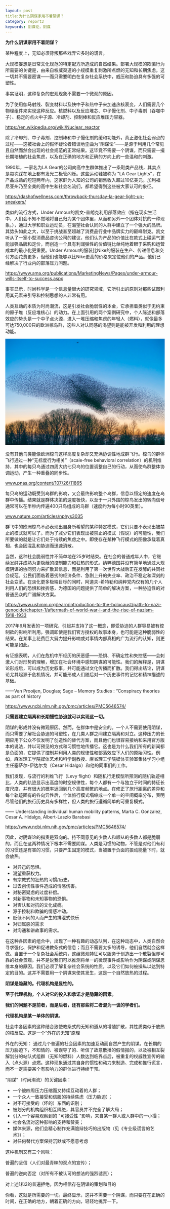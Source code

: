 ```yaml
---
layout: post
title:为什么阴谋家用不着阴谋？
category: report3
keywords: 阴谋论，阴谋
---
```


**为什么阴谋家用不着阴谋？**



某种程度上，无知必须背叛那些戏弄它多时的谎言。


大规模妄想是日常文化规范的特定配方所造成的自然结果。部署大规模的欺骗行为所需要的关键是，由来自权威渠道的小规模重复刺激所点燃的无知和长期焦虑。这一切并不需要密谋——而只需要明白在复杂社会系统中，威压和胁迫具有多强的可塑性。


事实证明，这种复杂的宏观现象不需要一个微观的原因。


为了使用伽马射线、裂变材料以及快中子和热中子来加速热核衰变，人们需要几个物理组件来实现这种反应。核燃料以及反应堆芯、中子慢化剂、中子毒剂（吞噬中子）、稳定的点火中子源、冷却剂、控制棒和反应堆压力容器。

https://en.wikipedia.org/wiki/Nuclear_reactor

除了冷却剂、中子毒剂、控制棒和中子慢化剂的缓和功能外，真正激化社会弱点的过程——这被社会上的假怀疑论者错误地歪曲为“阴谋论”——是源于利用几个常见且自然而然会出现的社会规范的正常结果。这毕竟不需要一个阴谋，而只需要一撮长期培植的社会焦虑，以及在正确的地方和正确的方向上的一些温和的刺激。


1990年，一家名为LA Gear的公司向高中生群体推出了一条鞋类产品线，其卖点是每次踩在地上都有发光二极管闪烁。这些运动鞋被称为 "LA Gear Lights"，在产品成熟的短短两年内，这家鲜为人知的公司的销售收入超过10亿美元。加利福尼亚州乃至全美的高中生和社会名流们，都希望得到这些被大家认可的象征。

https://dashofwellness.com/throwback-thursday-la-gear-light-up-sneakers/

类似的流行方式，Under Armour的凯文-普朗克利用部落效应（指在现实生活中，人们会不知不觉地将自己归为某个团体里，从而和另外一个团体对抗的一种现象。），通过大学和职业运动员，在渴望社会认同的人群中建立了一个强大的品牌。其势头如此之大，以至于挑战甚至超越了消费品行业中品牌实力的巅峰耐克。凯文听从了一家小型消费品咨询公司的建议，他们认为产品的价值比在款式上碰运气更能加强品牌和定价，而创造一个具有利润弹性的价值链比单纯地着眼于采购和运营成本的最小化更重要。Under Armour的服装比Nike的服装在生产、传递信息和交付方面花费更多，但他们也能够以比Nike更高的价格来定位他们的产品。他们已经解决了行业内的部落压力问题。

https://www.ama.org/publications/MarketingNews/Pages/under-armour-wills-itself-to-success.aspx

事实显示，时尚科学是一个信息量很大的研究领域，它所引出的原则对那些试图利用其元素来引导和控制思想的人非常有用。



人类互动的本质为时尚潮流，这是引发社会脆弱性的本金，它承担着类似于无约束的原子堆（反应堆核心）的动力。在上面引用的两个案例研究中，个人陈述和部落效应的势头是一个中子点火源，进入一堆压缩和焦虑的年轻人（燃料），就像最多可达750,000只的欧洲椋鸟群，这些人对认同感的渴望则是能被开发和利用的理想动能。 

![](https://raw.githubusercontent.com/reporthole/report5/main/%E6%A4%8B%E9%B8%9F.jpg)



没有其他鸟类能像欧洲椋鸟这样高度复杂却又充满协调性地成群飞行。椋鸟的群体飞行通过一种“无标度行为相关”（scale-free behavioral correlation）的机制维持，其中的每只鸟通过四周大约七只鸟的位置调整自己的行动，从而使鸟群整体协调运动，产生一种重叠的同步性。

www.pnas.org/content/107/26/11865 

每只鸟的运动既受到鸟群的影响，又会最终影响整个鸟群，信息以恒定的速度在鸟群中传播。结果就是群体决策的速度极快，以至于一只外围的椋鸟发出的转向信号通常可以在半秒内传遍400只鸟组成的鸟群（速度约为每小时90英里）。

www.nature.com/articles/nphys3035



群飞中的欧洲椋鸟不必表现出自身所希望的某种特定模式，它们只要不表现出被禁止的模式就可以了。而为了减少它们表现出被禁止的模式（假说）的可能性，我们所要做的就是让它们处于持续的焦虑之中。即使存在某种飞行模式的图像承载着真相，也会因混乱和胁迫而迅速消散。



当然，这种社会脆弱性并不简单地在25岁时结束。在社会的普通成年人中，它继续发酵并成熟为更隐蔽的控制能力和狂热的形式。纳粹德国并没有简单地通过大规模阴谋的协同努力来扩散其信息，而是利用了第一次世界大战后正在发酵的共同社会规范。公民们面临着恶劣的经济条件、急剧上升的失业率、政治不稳定和深刻的社会变革。在淡化更多极端目标的同时，阿道夫-希特勒和纳粹党内仅有的几个人利用人们的恐惧和挫折感，为德国的问题提供了简单的解决方案，一种胁迫性的对普通民众的广谱解决方案。

https://www.ushmm.org/learn/introduction-to-the-holocaust/path-to-nazi-genocide/chapter-1/aftermath-of-world-war-i-and-the-rise-of-nazism-1918-1933



2017年6月发表的一项研究，引起并支持了这一概念，即受胁迫的人群容易被有控制欲的影响所利用。强调即使是我们官方授权的故事本身，也可能是这种脆弱性的结果。在某事上花费巨大努力提升影响或对事情内部真相的广为流行的认知，则更可能是如此。



有证据表明，人们在危机中所经历的厌恶感——恐惧、不确定性和失控感——会刺激人们对形势的理解，增加在社会环境中感知阴谋的可能性。我们的解释是，阴谋论形成后，可以成为历史叙事，并可能通过文化传播而扩散。我们得出结论，阴谋论尤其起源于危机情况，并可能形成人们随后对一个历史事件的记忆和精神描述的基础。



——Van Prooijen, Douglas; Sage – Memory Studies : “Conspiracy theories as part of history

https://www.ncbi.nlm.nih.gov/pmc/articles/PMC5646574/





**只需要建立隔离和长期慢性胁迫就可以实现这一切。**



阴谋的形成并没有微观原因。然而，在群体中是安全的。一个人不需要使用阴谋，而只需要了解社会胁迫的可塑性，在几类人群之间建立隔离和对立。这种压力的长期应用下公众不仅发明了创造性的替代方案，而且他们也很容易接纳和采用官方版本的说法，并以可预见的方式和习惯性地传播它。这也是为什么我们所有的新闻都是负面的，它提供了控制并利用人类的规律性和部落效应下人们的原始习性。例如，麻省理工学院媒体艺术和科学副教授、麻省理工学院媒体实验室集体学习小组主任塞萨尔-伊达尔戈（Cesar Hidalgo）和他的同事们的工作。



我们发现，与流行的利维飞行（Levy flight）和随机行走模型所预测的随机轨迹相比，人类的轨迹显示出高度的时空规律性，每个人都有一个与独立于时间的特征长度尺度，并有很大的概率返回到几个高度频繁的地点。在修正了旅行距离的差异和每个轨迹固有的各向异性后，个体旅行模式塌缩成一个单一的空间概率分布，表明尽管他们的旅行历史具有多样性，但人类的旅行遵循简单的可重复模式。



—— Understanding individual human mobility patterns, Marta C. Gonzalez, Cesar A. Hidalgo, Albert-Laszlo Barabasi

https://www.ncbi.nlm.nih.gov/pmc/articles/PMC5646574/



因此，对阴谋论的指责是双向的。持不同意见的少数人和顺从的多数人都是脆弱的，而且在这两种情况下根本不需要阴谋。人类是习惯的动物，不管是对他们有利的习惯还是有害的习惯，只要产生固定的模式，当被置于负面的振动能量下时，就会放热。



- 对异己的恐惧。
- 渴望重获权力。
- 有宗教式的狂热的习惯/历史。
- 过去创伤性事件造成的情感伤害。
- 对秘密疑虑的过度补偿。
- 对新事物和未知事物的恐惧。
- 对否认和对抗的文化成瘾。
- 源于控制和欺骗的情感冲动。
- 贬低不同的人而产生的排泄式快乐
- 对归属感的需求
- 对沟通和讲故事的需求。



在这种各因素的组合中，出现了一种有趣的动态队列，在这种动态中，人类自然会寻求强化、保护和促进教条式的信息；而且不需要太多的诱导，他们自然就会这样做。当置于一个复杂社会系统内，这组微观特征可以服务于创造出一个散裂但却可靠的社会景观。并不是说我们可以推测将单一的微观事件或影响作为阴谋或阴谋思维本身的原因。我们必须了解复杂社会系统的性质，以及它们如何被操纵以达到特定的目的。这并不需要用一个阴谋来使其发生，这是一个自然放热的过程。



**阴谋是隐藏的。代理机构是显性的。**

**至于代理机构，个人对它的投入和承诺才是隐藏的因素。**

**我们的问题不是前者，而是后者，还有那些将二者混为一谈的学者们。**



**代理机构是某一单体的阴谋。**





社会中各因素的这种结合致使教条式的无知和遵从的增殖扩散，其性质类似于放热的核反应。这是一个“外在的无知”原理



外在的无知： 通过几个普遍的社会因素的加速互动而自然产生的阴谋。在长期的压力胁迫下，不知情的、被误导了的、听信了故意散播的假情报的，以及被相互裂解划分的站队式组群（无知的燃料）人数达到临界点后，被重复的权威性宣传的输入（点火源）点燃。这种现象通过其自身的惯性和动力来制造、完成和推行谎言，而不一定需要某个有影响力的群体进行持续干预。



“阴谋”（时尚潮流）的关键因素：



- 一个被四周压力压缩而又持续互动着的人群；
- 一个众人一致接受和信服的持续焦虑（压力胁迫）；
- 对不可接受的（坏的）东西的识别；
- 被划分的机构组织相互隔绝，其官员并不完全了解大局；
- 引入一个容易观察到的 "可接受性 "影响，来自某一群人或人群中的一小撮；
- 社会名流对这种影响的支持和赞美；
- 媒体来源，他们会精心制作充满诡辩技巧的出版物（见《专业级谎言的艺术》）；
- 对任何替代方案保持沉默或不愿意考虑



这种机制又有三个风味：



普遍的坚信（人们对最青睐的观点的宣传）；

普遍的逆向否定（对所有不被认可的想法的强烈谴责）；

对上述1和2的普遍拒绝，因为相信存在阴谋的策划和目的



你看，这就是所需要的一切。最终显示，这并不需要一个阴谋，而只要在在正确的时间，在正确的地方，朝着正确的方向，轻轻地挑弄一下。